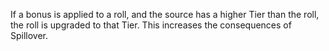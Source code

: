If a bonus is applied to a roll, and the source has a higher Tier than the roll, the roll is upgraded to that Tier. This increases the consequences of Spillover.